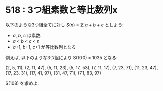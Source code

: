 # 518 : 3つ組素数と等比数列x

以下のような3つ組全てに対し _S_(_n_) = Σ _a_ + _b_ + _c_ としよう:

* _a_, _b_, _c_ は素数.
* _a_ < _b_ < _c_ < _n_
* _a_+1, _b_+1, _c_+1 が等比数列となる

例えば, 以下のような3つ組により S(100) = 1035 となる:

(2, 5, 11), (2, 11, 47), (5, 11, 23), (5, 17, 53), (7, 11, 17), (7, 23, 71), (11, 23, 47), (17, 23, 31), (17, 41, 97), (31, 47, 71), (71, 83, 97)

S(108) を求めよ.
